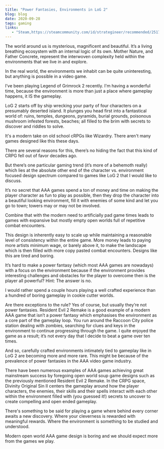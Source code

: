 ```yaml
---
title: "Power Fantasies, Environments in LoG 2"
blog: blog
date: 2020-09-28
tags: gaming
links:
   - "Steam,https://steamcommunity.com/id/strategineer/recommended/251730/"
---
```

The world around us is mysterious, magnificent and beautiful. It’s a living breathing ecosystem with an internal logic of its own. Mother Nature, and Father Concrete, represent the interwoven complexity held within the environments that we live in and explore.

In the real world, the environments we inhabit can be quite uninteresting, but anything is possible in a video game.

I’ve been playing Legend of Grimrock 2 recently. I'm having a wonderful time, because the environment is more than just a place where gameplay happens, it IS the gameplay.

LoG 2 starts off by ship wrecking your party of four characters on a presumably deserted island. It plunges you head first into a fantastical world of: ruins, temples, dungeons, pyramids, burial grounds, poisonous mushroom infested forests, beaches; all filled to the brim with secrets to discover and riddles to solve.

It's a modern take on old school cRPGs like Wizardry. There aren't many games designed like this these days.

There are several reasons for this, there’s no hiding the fact that this kind of CRPG fell out of favor decades ago.

But there’s one particular gaming trend (it’s more of a behemoth really) which lies at the absolute other end of the character vs. environment focused design spectrum compared to games like LoG 2 that I would like to discuss.

It’s no secret that AAA games spend a ton of money and time on making the player character as fun to play as possible, then they drop the character into a beautiful looking environment, fill it with enemies of some kind and let you go to town; towers may or may not be involved.

Combine that with the modern need to artificially pad game times leads to games with expansive but mostly empty open worlds full of repetitive combat encounters.

This design is inherently easy to scale up while maintaining a reasonable level of consistency within the entire game. More money leads to paying more artists minimum wage, or barely above it, to make the landscape which is then filled with more copy pasted combat encounters. Designs like this are tired and boring.

It’s hard to make a power fantasy (which most AAA games are nowadays) with a focus on the environment because if the environment provides interesting challenges and obstacles for the player to overcome then is the player all powerful? Hint: The answer is no.

I would rather spend a couple hours playing a well crafted experience than a hundred of boring gameplay in cookie cutter worlds.

Are there exceptions to the rule? Yes of course, but usually they’re not power fantasies. Resident Evil 2 Remake is a good example of a modern AAA game that isn’t a power fantasy which emphasises the environment as a core part of the gameplay loop. You run around the Raccoon City police station dealing with zombies, searching for clues and keys in the environment to continue progressing through the game. I quite enjoyed the game as a result; it’s not every day that I decide to beat a game over ten times.

And so, carefully crafted environments intimately tied to gameplay like in LoG 2 are becoming more and more rare. This might be because of the  prevalence of power fantasies in the AAA video game industry.

There have been numerous examples of AAA games achieving great mainstream success by foregoing open world soup game designs such as the previously mentioned Resident Evil 2 Remake. In the CRPG space, Divinity Original Sin II centers the gameplay around how the player characters, the enemies, their skills and their spells interact with each other within the environment filled with (you guessed it!) secrets to uncover to create compelling and open ended gameplay.

There's something to be said for playing a game where behind every corner awaits a new discovery. Where your cleverness is rewarded with meaningful rewards. Where the environment is something to be studied and understood.

Modern open world AAA game design is boring and we should expect more from the games we play.

